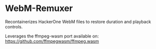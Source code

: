 # WebM-Remuxer

Recontainerizes HackerOne WebM files to restore duration and playback controls.

Leverages the ffmpeg-wasm port available on: https://github.com/ffmpegwasm/ffmpeg.wasm
